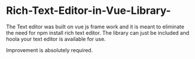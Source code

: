 # Rich-Text-Editor-in-Vue-Library-

The Text editor was built on vue js frame work and it is meant to eliminate the need for npm install rich text editor.
The library can just be included and hoola your text editor is available for use.

Improvement is absolutely required.

